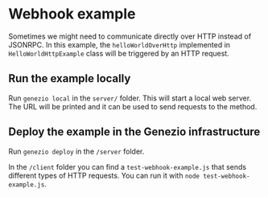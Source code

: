 # Webhook example

Sometimes we might need to communicate directly over HTTP instead of JSONRPC. In this example, the `helloWorldOverHttp` implemented in `HelloWorldHttpExample` class will be triggered by an HTTP request.

## Run the example locally

Run `genezio local` in the `server/` folder. This will start a local web server. The URL will be printed and it can be used to send requests to the method.

## Deploy the example in the Genezio infrastructure

Run `genezio deploy` in the `/server` folder.

In the `/client` folder you can find a `test-webhook-example.js` that sends different types of HTTP requests. You can run it with `node test-webhook-example.js`.